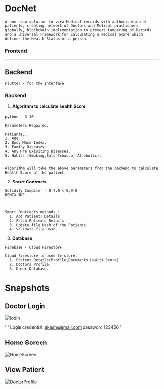 # **DocNet**
```
A one stop solution to view Medical records with authorisation of patients, creating network of Doctors and Medical practioners globally, blockchain implementation to prevent tampering of Records and a universal Framework for calculating a medical Score which defines the Health Status of a person.
```

<!-- ## Softwares and Requirements

---
```
1. Flutter
``` -->
###  **Frontend**
---
## **Backend**
``` 
Flutter - for the Interface

 ``` 

### **Backend**

1. **Algorithm to calculate health Score**
#### 
```
python - 3.10

Parameters Required.

Patients...
1. Age.
2. Body Mass Index.
3. Family Diseases.
4. Any Pre Exisiting Diseases.
5. Habits (Smoking,Eats Tobacco, Alcoholic).


Algorithm will take the above parameters from the backend to calculate Health Score of the patient.
```
2. **Smart Contracts**
```
Solidity Compiler - 0.7.0 < 0,9.0
REMIX IDE



Smart Contracts methods :
  1. Add Patients Details.
  2. Fetch Patients Details.
  3. Update file Hash of the Patients. 
  4. Validate file Hash.
```
3. **Database**
```
Firebase - Cloud Firestore

Cloud Firestore is used to store:
  1. Patient Details(Profile,Documents,Health Score)
  2. Doctors Profile.
  3. Donor Database.

```

# Snapshots

## Doctor Login

![login](/Backend/Images/login.jpeg)

'''
Login credential: akash@email.com
password 123456
'''

## Home Screen

![HomeScreen](Backend/Images/home.jpeg)

## View Patient

![DoctorProfile](Backend/Images/profil.jpeg)
